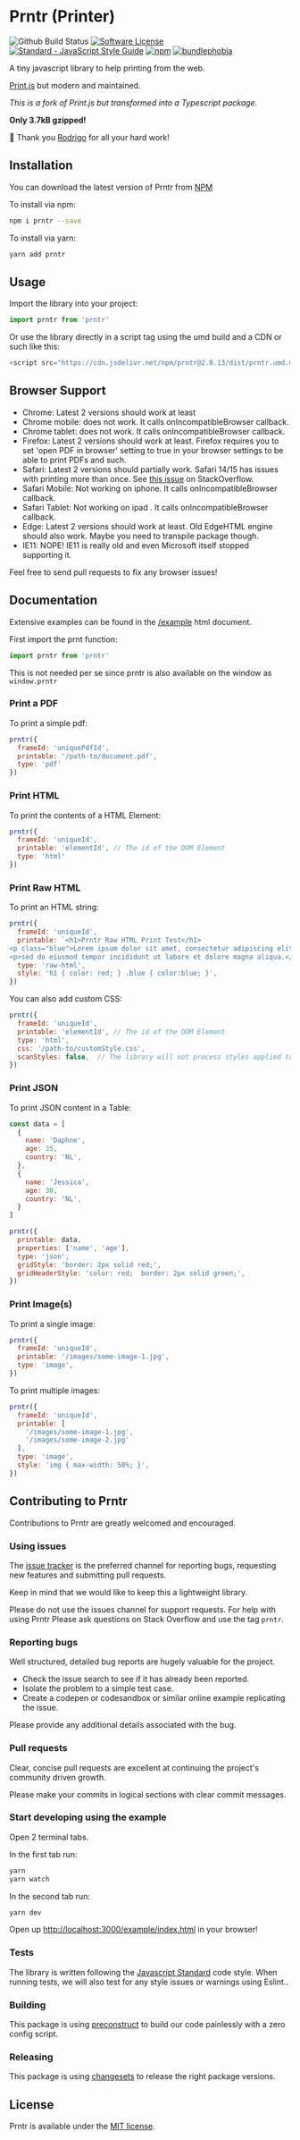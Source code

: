 # Prntr (Printer)

![Github Build Status](https://github.com/daphnesmit/prntr/actions/workflows/release.yml/badge.svg)
[![Software License](https://img.shields.io/badge/license-MIT-brightgreen.svg?color=lightgrey)](LICENSE)
[![Standard - JavaScript Style Guide](https://img.shields.io/badge/code_style-standard-brightgreen.svg?color=yellow)](http://standardjs.com/)
[![npm](https://img.shields.io/npm/v/prntr.svg?color=red)](https://www.npmjs.com/package/prntr)
[![bundlephobia](https://img.shields.io/bundlephobia/minzip/prntr?color=success)](https://bundlephobia.com/package/prntr)

A tiny javascript library to help printing from the web.

[Print.js](https://github.com/crabbly/print.js) but modern and maintained.


*This is a fork of Print.js but transformed into a Typescript package.*

**Only 3.7kB gzipped!**

🙏 Thank you [Rodrigo](https://github.com/crabbly) for all your hard work!

<!-- TODO: Netlify example site -->

## Installation

You can download the latest version of Prntr from [NPM](https://www.npmjs.com/package/prntr)

To install via npm:

```bash
npm i prntr --save
```

To install via yarn:

```bash
yarn add prntr
```

## Usage
Import the library into your project:

```js
import prntr from 'prntr'
```

Or use the library directly in a script tag using the umd build and a CDN or such like this:
```js
<script src="https://cdn.jsdelivr.net/npm/prntr@2.0.13/dist/prntr.umd.min.js"></script>
```



## Browser Support

- Chrome: Latest 2 versions should work at least
- Chrome mobile: does not work. It calls onIncompatibleBrowser callback.
- Chrome tablet: does not work. It calls onIncompatibleBrowser callback.
- Firefox: Latest 2 versions should work at least. Firefox requires you to set 'open PDF in browser' setting to true in your browser settings to be able to print PDFs and such.
- Safari: Latest 2 versions should partially work. Safari 14/15 has issues with printing more than once. See [this issue](https://github.com/crabbly/Print.js/issues/528) on StackOverflow.
- Safari Mobile: Not working on iphone. It calls onIncompatibleBrowser callback.
- Safari Tablet: Not working on ipad . It calls onIncompatibleBrowser callback.
- Edge: Latest 2 versions should work at least. Old EdgeHTML engine should also work. Maybe you need to transpile package though.
- IE11: NOPE! IE11 is really old and even Microsoft itself stopped supporting it.


Feel free to send pull requests to fix any browser issues!

## Documentation
Extensive examples can be found in the [/example](/example/index.html) html document.

First import the prnt function:


```js
import prntr from 'prntr'
```

This is not needed per se since prntr is also available on the window as `window.prntr`

### Print a PDF
To print a simple pdf:

```js
prntr({
  frameId: 'uniquePdfId',
  printable: '/path-to/document.pdf',
  type: 'pdf'
})
```
### Print HTML 
To print the contents of a HTML Element: 

```js
prntr({
  frameId: 'uniqueId',
  printable: 'elementId', // The id of the DOM Element
  type: 'html'
})
```
### Print Raw HTML 
To print an HTML string:

```js
prntr({
  frameId: 'uniqueId',
  printable: `<h1>Prntr Raw HTML Print Test</h1>
<p class="blue">Lorem ipsum dolor sit amet, consectetur adipiscing elit.</p>
<p>sed do eiusmod tempor incididunt ut labore et dolore magna aliqua.</p>`,
  type: 'raw-html',
  style: 'h1 { color: red; } .blue { color:blue; }',
})
```

You can also add custom CSS:
```js
prntr({
  frameId: 'uniqueId',
  printable: 'elementId', // The id of the DOM Element
  type: 'html',
  css: '/path-to/customStyle.css',
  scanStyles: false,  // The library will not process styles applied to the html being printed
})
```

### Print JSON 
To print JSON content in a Table:

```js
const data = [
  {
    name: 'Daphne',
    age: 35,
    country: 'NL',
  },
  {
    name: 'Jessica',
    age: 30,
    country: 'NL',
  }
]

prntr({
  printable: data,
  properties: ['name', 'age'],
  type: 'json',
  gridStyle: 'border: 2px solid red;',
  gridHeaderStyle: 'color: red;  border: 2px solid green;',
})
```

### Print Image(s) 
To print a single image:

```js
prntr({
  frameId: 'uniqueId',
  printable: '/images/some-image-1.jpg',
  type: 'image',
})
```
To print multiple images:

```js
prntr({
  frameId: 'uniqueId',
  printable: [
    '/images/some-image-1.jpg',
    '/images/some-image-2.jpg'
  ],
  type: 'image',
  style: 'img { max-width: 50%; }',
})
```

<!-- Insert netlify site-->

## Contributing to Prntr

Contributions to Prntr are greatly welcomed and encouraged.

### Using issues

The [issue tracker](https://github.com/daphnesmit/prntr/issues) is the preferred channel for reporting bugs, requesting new features and submitting pull requests.

Keep in mind that we would like to keep this a lightweight library.

Please do not use the issues channel for support requests. For help with using Prntr Please ask questions on Stack Overflow and use the tag `prntr`.

### Reporting bugs

Well structured, detailed bug reports are hugely valuable for the project.

* Check the issue search to see if it has already been reported.
* Isolate the problem to a simple test case.
* Create a codepen or codesandbox or similar online example replicating the issue.

Please provide any additional details associated with the bug.

### Pull requests

Clear, concise pull requests are excellent at continuing the project's community driven growth.  

Please make your commits in logical sections with clear commit messages.  

### Start developing using the example

Open 2 terminal tabs.

In the first tab run:
```bash
yarn
yarn watch
```

In the second tab run:
```bash
yarn dev
```

Open up [http://localhost:3000/example/index.html](http://localhost:3000/example/index.html) in your browser!

### Tests

The library is written following the [Javascript Standard](https://standardjs.com) code style. When running tests, we will also test for any style issues or warnings using Eslint..

### Building
This package is using [preconstruct](https://preconstruct.tools/) to build our code painlessly with a zero config script.

### Releasing
This package is using [changesets](https://github.com/changesets/changesets) to release the right package versions.

## License

Prntr is available under the [MIT license](https://github.com/daphnesmit/prntr/blob/main/LICENSE).
